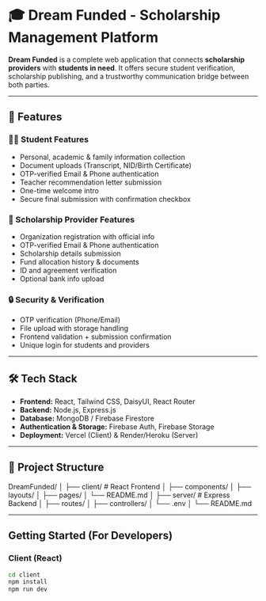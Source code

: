 # 🎓 Dream Funded - Scholarship Management Platform

**Dream Funded** is a complete web application that connects **scholarship providers** with **students in need**. It offers secure student verification, scholarship publishing, and a trustworthy communication bridge between both parties.

---

## 🚀 Features

### 👨‍🎓 Student Features
- Personal, academic & family information collection
- Document uploads (Transcript, NID/Birth Certificate)
- OTP-verified Email & Phone authentication
- Teacher recommendation letter submission
- One-time welcome intro
- Secure final submission with confirmation checkbox

### 🏢 Scholarship Provider Features
- Organization registration with official info
- OTP-verified Email & Phone authentication
- Scholarship details submission
- Fund allocation history & documents
- ID and agreement verification
- Optional bank info upload

### 🔒 Security & Verification
- OTP verification (Phone/Email)
- File upload with storage handling
- Frontend validation + submission confirmation
- Unique login for students and providers

---

## 🛠️ Tech Stack

- **Frontend:** React, Tailwind CSS, DaisyUI, React Router
- **Backend:** Node.js, Express.js
- **Database:** MongoDB / Firebase Firestore
- **Authentication & Storage:** Firebase Auth, Firebase Storage
- **Deployment:** Vercel (Client) & Render/Heroku (Server)

---

## 📂 Project Structure

DreamFunded/
│
├── client/ # React Frontend
│ ├── components/
│ ├── layouts/
│ ├── pages/
│ └── README.md
│
├── server/ # Express Backend
│ ├── routes/
│ ├── controllers/
│ └── .env
│
└── README.md

---


## Getting Started (For Developers)

### Client (React)
```bash
cd client
npm install
npm run dev
